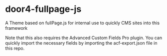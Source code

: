 door4-fullpage-js
=================

A Theme based on fullPage.js for internal use to quickly CMS sites into this framework

Note that this also requires the Advanced Custom Fields Pro plugin. You can quickly
import the necessary fields by importing the acf-export.json file in this repo.
